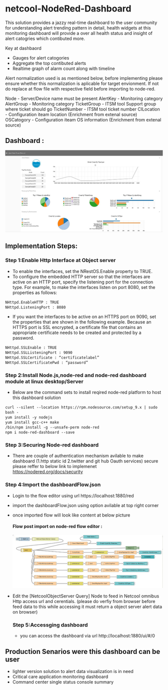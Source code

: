 # netcool-NodeRed-Dashboard

This solution provides a jazzy real-time dashboard to the user community for understanding alert trending pattern in detail, health widgets at this monitoring dashboard will provide a over all health status and insight of alert catogries which contibuted more. 

Key at dashbaord
- Gauges for alert catogories
- Aggregate the top contibuted alerts
- Realtime graph of alarm count along with timeline

Alert normalization used is as mentioned below, before implementing please ensure whether this normalization is aplicable for target envionment. 
If not do replace at flow file with respective field before importing to node-red.

Node         - Server/Device name must be present
AlertKey     - Monitoring category 
AlertGroup   - Monitoring category 
TicketGroup  - ITSM tool Support group where ticket should go 
TicketNumber - ITSM tool ticket number
CILocation   - Configuration iteam location (Enrichment from extenal source) 
OSCatogory   - Configuration iteam OS information (Enrichment from extenal source)


Dashboard :
----------
 ![dashboard](dashboard.jpg)

## Implementation Steps:

### Step 1:Enable Http Interface at Object server
- To enable the interfaces, set the NRestOS.Enable property to TRUE.
- To configure the embedded HTTP server so that the interfaces are active on an HTTP port, specify the listening port for the connection type. For example, to make the interfaces listen on port 8080, set the properties as follows:

```
NHttpd.EnableHTTP : TRUE
NHttpd.ListeningPort : 8080

```
- If you want the interfaces to be active on an HTTPS port on 9090, set the properties that are shown in the following example. Because an HTTPS port is SSL encrypted, a certificate file that contains an appropriate certificate needs to be created and protected by a password.
```
NHttpd.SSLEnable : TRUE
NHttpd.SSLListeningPort : 9090
NHttpd.SSLCertificate : “certificatelabel”
NHttpd.SSLCertificatePwd : “password”

```
### Step 2:Install Node.js,node-red and node-red dashboard module at linux desktop/Server
- Below are the command sets to install reqired node-red platform to host this dashboard solution
```
curl --silent --location https://rpm.nodesource.com/setup_9.x | sudo bash -
yum install -y nodejs
yum install gcc-c++ make
/bin/npm install -g --unsafe-perm node-red
npm i node-red-dashboard --save
```

### Step 3:Securing Node-red dashboard
- There are couple of authentication mechanism avilable to make dashboard (1.http static id 2.twitter and git hub Oauth services) secure please reffer to below link to implemenet 
   https://nodered.org/docs/security 
   
### Step 4:Import the dashboardFlow.json
- Login to the flow editor using url https://localhost:1880/red 
- import the dashboardFlow.json using option avilable at top right corner
- once imported flow will look like content at below picture

  #### Flow post import on node-red flow editor :
     ![flow](flow.jpg)
- Edit the [NetcoolObjectServer Query] Node to feed in Netcool omnibus Http access url and cerentials.
  (please do verfiy from browser before feed data to this while accessing it must return a object server alert data on browser)
  
  ### Step 5:Accessging dashboard
  - you can access the dashboard via url http://localhost:1880/ui/#/0
  
## Production Senarios were this dashboard can be user
  
- lighter version solution to alert data visualization is in need
- Critical care application monitoring dashboard
- Command center single status console summary
